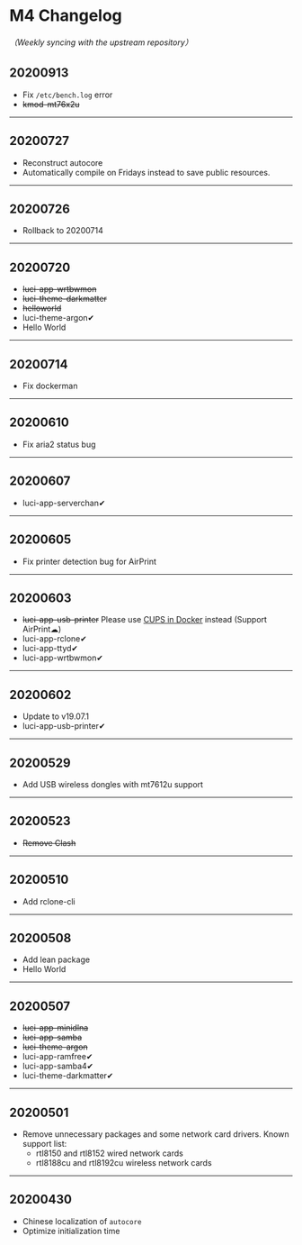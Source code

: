 # M4 Changelog
###### （Weekly syncing with the upstream repository）

## 20200913
* Fix `/etc/bench.log` error
* ~~kmod-mt76x2u~~

---

## 20200727
* Reconstruct autocore
* Automatically compile on Fridays instead to save public resources.

---

## 20200726
* Rollback to 20200714

---

## 20200720
* ~~luci-app-wrtbwmon~~
* ~~luci-theme-darkmatter~~
* ~~helloworld~~
* luci-theme-argon✔
* Hello World

---

## 20200714
* Fix dockerman

---

## 20200610
* Fix aria2 status bug

---

## 20200607
* luci-app-serverchan✔

---

## 20200605
* Fix printer detection bug for AirPrint

---

## 20200603
* ~~luci-app-usb-printer~~ Please use [CUPS in Docker](https://hub.docker.com/r/tigerj/cups-airprint) instead (Support AirPrint☁)
* luci-app-rclone✔
* luci-app-ttyd✔
* luci-app-wrtbwmon✔

---

## 20200602
* Update to v19.07.1
* luci-app-usb-printer✔

---

## 20200529
* Add USB wireless dongles with mt7612u support

---

## 20200523
* ~~Remove Clash~~

---

## 20200510
* Add rclone-cli

---

## 20200508
* Add lean package
* Hello World

---

## 20200507
* ~~luci-app-minidlna~~
* ~~luci-app-samba~~
* ~~luci-theme-argon~~
* luci-app-ramfree✔
* luci-app-samba4✔
* luci-theme-darkmatter✔

---

## 20200501
* Remove unnecessary packages and some network card drivers. Known support list:
    - rtl8150 and rtl8152 wired network cards
    - rtl8188cu and rtl8192cu wireless network cards

---

## 20200430
* Chinese localization of `autocore`
* Optimize initialization time
